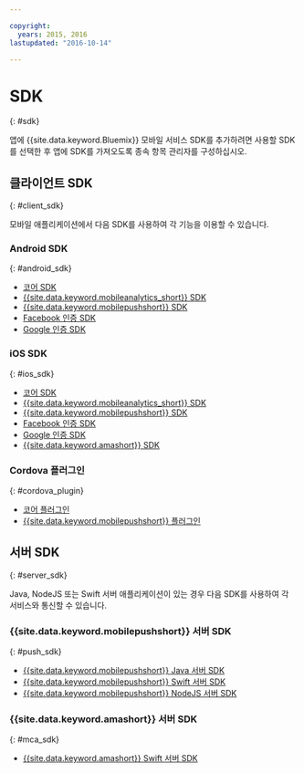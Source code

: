 ```yaml
---

copyright:
  years: 2015, 2016
lastupdated: "2016-10-14"

---
```

# SDK
{: #sdk}

앱에 {{site.data.keyword.Bluemix}} 모바일 서비스 SDK를 추가하려면 사용할 SDK를 선택한 후 앱에 SDK를 가져오도록 종속 항목 관리자를 구성하십시오.


## 클라이언트 SDK
{: #client_sdk}

모바일 애플리케이션에서 다음 SDK를 사용하여 각 기능을 이용할 수 있습니다.  


### Android SDK
{: #android_sdk}

- [코어 SDK](https://github.com/ibm-bluemix-mobile-services/bms-clientsdk-android-core) 
- [{{site.data.keyword.mobileanalytics_short}} SDK](https://github.com/ibm-bluemix-mobile-services/bms-clientsdk-android-analytics) 
- [{{site.data.keyword.mobilepushshort}} SDK](https://github.com/ibm-bluemix-mobile-services/bms-clientsdk-android-push) 
- [Facebook 인증 SDK](https://github.com/ibm-bluemix-mobile-services/bms-clientsdk-android-security-facebookauthentication) 
- [Google 인증 SDK](https://github.com/ibm-bluemix-mobile-services/bms-clientsdk-android-security-googleauthentication) 


### iOS SDK
{: #ios_sdk}

- [코어 SDK](https://github.com/ibm-bluemix-mobile-services/bms-clientsdk-swift-core)
- [{{site.data.keyword.mobileanalytics_short}} SDK](https://github.com/ibm-bluemix-mobile-services/bms-clientsdk-swift-analytics) 
- [{{site.data.keyword.mobilepushshort}} SDK](https://github.com/ibm-bluemix-mobile-services/bms-clientsdk-swift-push) 
- [Facebook 인증 SDK](https://github.com/ibm-bluemix-mobile-services/bms-clientsdk-swift-security-facebookauthentication)
- [Google 인증 SDK](https://github.com/ibm-bluemix-mobile-services/bms-clientsdk-swift-security-googleauthentication) 
- [{{site.data.keyword.amashort}} SDK](https://github.com/ibm-bluemix-mobile-services/bms-clientsdk-swift-security) 


### Cordova 플러그인
{: #cordova_plugin}

- [코어 플러그인](https://github.com/ibm-bluemix-mobile-services/bms-clientsdk-cordova-plugin-core)
- [{{site.data.keyword.mobilepushshort}} 플러그인](https://github.com/ibm-bluemix-mobile-services/bms-clientsdk-cordova-plugin-push)


## 서버 SDK
{: #server_sdk}

Java, NodeJS 또는 Swift 서버 애플리케이션이 있는 경우 다음 SDK를 사용하여 각 서비스와 통신할 수 있습니다. 


### {{site.data.keyword.mobilepushshort}} 서버 SDK
{: #push_sdk}

- [{{site.data.keyword.mobilepushshort}} Java 서버 SDK](https://github.com/ibm-bluemix-mobile-services/bms-pushnotifications-serversdk-java) 
- [{{site.data.keyword.mobilepushshort}} Swift 서버 SDK](https://github.com/ibm-bluemix-mobile-services/bms-pushnotifications-serversdk-swift) 
- [{{site.data.keyword.mobilepushshort}} NodeJS 서버 SDK](https://github.com/ibm-bluemix-mobile-services/bms-pushnotifications-serversdk-nodejs)


### {{site.data.keyword.amashort}} 서버 SDK
{: #mca_sdk}

- [{{site.data.keyword.amashort}} Swift 서버 SDK](https://github.com/ibm-bluemix-mobile-services/bms-mca-serversdk-swift)


